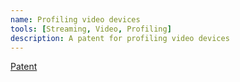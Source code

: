 ```yaml
---
name: Profiling video devices
tools: [Streaming, Video, Profiling]
description: A patent for profiling video devices
---
```


[Patent](https://patents.google.com/patent/US20210258564A1)
